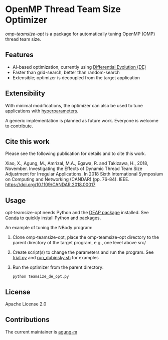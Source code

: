 # OpenMP Thread Team Size Optimizer
*omp-teamsize-opt* is a package for automatically tuning OpenMP (OMP) thread team size.

## Features
- AI-based optimization, currently using [Differential Evolution (DE)](https://en.wikipedia.org/wiki/Differential_evolution)
- Faster than grid-search, better than random-search 
- Extensible; optimizer is decoupled from the target application

## Extensibility
With minimal modifications, the optimizer can also be used to tune applications with [hyperparameters](https://en.wikipedia.org/wiki/Hyperparameter_optimization).

A generic implementation is planned as future work. Everyone is welcome to contribute.

## Cite this work
Please see the following publication for details and to cite this work.

Xiao, X., Agung, M., Amrizal, M.A., Egawa, R. and Takizawa, H., 2018, November. Investigating the Effects of Dynamic Thread Team Size Adjustment for Irregular Applications. In 2018 Sixth International Symposium on Computing and Networking (CANDAR) (pp. 76-84). IEEE. https://doi.org/10.1109/CANDAR.2018.00017


## Usage
opt-teamsize-opt needs Python and the [DEAP package](https://deap.readthedocs.io/en/master/installation.html) installed. See [Conda](https://docs.conda.io/projects/conda/en/latest/user-guide/getting-started.html) to quickly install Python and packages.

An example of tuning the NBody program:

1. Clone omp-teamsize-opt, place the omp-teamsize-opt directory to the parent directory of the target program, e.g., one level above src/
2. Create script(s) to change the parameters and run the program. See [trial.py](/trial.py) and [run_dubinsky.sh](/run_dubinsky.sh) for examples
4. Run the optimizer from the parent directory:
   
   `python teamsize_de_opt.py`

## License
Apache License 2.0

## Contributions
The current maintainer is [agung-m](https://github.com/agung-m)



